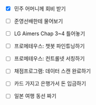 - [x] 민주 어머니께 회비 받기
- [ ] 준영선배한테 물어보기
- [ ] LG Aimers Chap 3~4 틀어놓기
- [ ] 프로메테우스: 챗봇 파인튜닝하기
- [ ] 프로메테우스: 컨트롤넷 서칭하기
- [ ] 채점프로그램: 데이터 스캔 완료하기

- [ ] 카드 가지고 은행가서 돈 입금하기
- [ ] 일본 여행 동선 짜기
